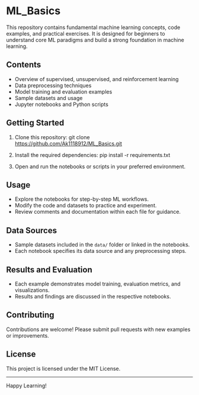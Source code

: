 # ML_Basics
 This repository contains fundamental machine learning concepts, code examples, and practical exercises. It is designed for beginners to understand core ML paradigms and build a strong foundation in machine learning.

## Contents

- Overview of supervised, unsupervised, and reinforcement learning
- Data preprocessing techniques
- Model training and evaluation examples
- Sample datasets and usage
- Jupyter notebooks and Python scripts

## Getting Started

1. Clone this repository:
git clone https://github.com/Ak1118912/ML_Basics.git

2. Install the required dependencies:
pip install -r requirements.txt

3. Open and run the notebooks or scripts in your preferred environment.

## Usage

- Explore the notebooks for step-by-step ML workflows.
- Modify the code and datasets to practice and experiment.
- Review comments and documentation within each file for guidance.

## Data Sources

- Sample datasets included in the `data/` folder or linked in the notebooks.
- Each notebook specifies its data source and any preprocessing steps.

## Results and Evaluation

- Each example demonstrates model training, evaluation metrics, and visualizations.
- Results and findings are discussed in the respective notebooks.

## Contributing

Contributions are welcome! Please submit pull requests with new examples or improvements.

## License

This project is licensed under the MIT License.

---

Happy Learning!
